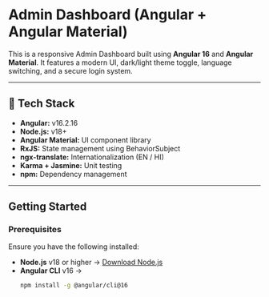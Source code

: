 # Admin Dashboard (Angular + Angular Material)

This is a responsive Admin Dashboard built using **Angular 16** and **Angular Material**. It features a modern UI, dark/light theme toggle, language switching, and a secure login system.

---

## 📌 Tech Stack

- **Angular:** v16.2.16
- **Node.js:** v18+
- **Angular Material:** UI component library
- **RxJS:** State management using BehaviorSubject
- **ngx-translate:** Internationalization (EN / HI)
- **Karma + Jasmine:** Unit testing
- **npm:** Dependency management

---

## Getting Started

### Prerequisites

Ensure you have the following installed:

- **Node.js** v18 or higher → [Download Node.js](https://nodejs.org/)
- **Angular CLI** v16 →  
  ```bash
  npm install -g @angular/cli@16
